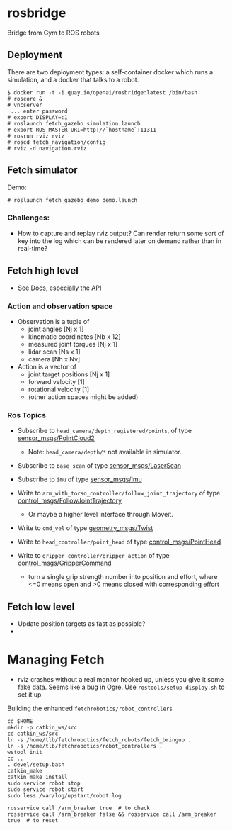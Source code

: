 # rosbridge
Bridge from Gym to ROS robots


## Deployment

There are two deployment types: a self-container docker which runs a simulation, and a docker that talks to a robot.


```
$ docker run -t -i quay.io/openai/rosbridge:latest /bin/bash
# roscore &
# vncserver
 ... enter password
# export DISPLAY=:1
# roslaunch fetch_gazebo simulation.launch
# export ROS_MASTER_URI=http://`hostname`:11311
# rosrun rviz rviz
# roscd fetch_navigation/config
# rviz -d navigation.rviz
```


## Fetch simulator

Demo:
```
# roslaunch fetch_gazebo_demo demo.launch
```

### Challenges:
 * How to capture and replay rviz output? Can render return some sort of key into the log which can be rendered later on demand rather than in real-time?

## Fetch high level
 * See [Docs](http://docs.fetchrobotics.com/), especially the [API](http://docs.fetchrobotics.com/api_overview.html)

### Action and observation space
 * Observation is a tuple of
   - joint angles [Nj x 1]
   - kinematic coordinates [Nb x 12]
   - measured joint torques [Nj x 1]
   - lidar scan [Ns x 1]
   - camera [Nh x Nv]
 * Action is a vector of
   - joint target positions [Nj x 1]
   - forward velocity [1]
   - rotational velocity [1]
   - (other action spaces might be added)

### Ros Topics
  * Subscribe to `head_camera/depth_registered/points`, of type   [sensor_msgs/PointCloud2](http://docs.ros.org/api/sensor_msgs/html/msg/PointCloud2.html)
    - Note: `head_camera/depth/*` not available in simulator.
  * Subscribe to `base_scan` of type [sensor_msgs/LaserScan](http://docs.ros.org/api/sensor_msgs/html/msg/LaserScan.html)
  * Subscribe to `imu` of type [sensor_msgs/Imu](http://docs.ros.org/api/sensor_msgs/html/msg/Imu.html)

  * Write to `arm_with_torso_controller/follow_joint_trajectory` of type [control_msgs/FollowJointTrajectory](http://docs.ros.org/api/control_msgs/html/action/FollowJointTrajectory.html)
    - Or maybe a higher level interface through Moveit.
  * Write to `cmd_vel` of type [geometry_msgs/Twist](http://docs.ros.org/api/geometry_msgs/html/msg/Twist.html)
  * Write to `head_controller/point_head` of type [control_msgs/PointHead](http://docs.ros.org/api/control_msgs/html/action/PointHead.html)
  * Write to `gripper_controller/gripper_action` of type [control_msgs/GripperCommand](http://docs.ros.org/api/control_msgs/html/action/GripperCommand.html)
    - turn a single grip strength number into position and effort, where <=0 means open and >0 means closed with corresponding effort

## Fetch low level
  * Update position targets as fast as possible?
  *


# Managing Fetch
 * rviz crashes without a real monitor hooked up, unless you give it some fake data. Seems like a bug in Ogre. Use `rostools/setup-display.sh` to set it up



Building the enhanced `fetchrobotics/robot_controllers`
```
cd $HOME
mkdir -p catkin_ws/src
cd catkin_ws/src
ln -s /home/tlb/fetchrobotics/fetch_robots/fetch_bringup .
ln -s /home/tlb/fetchrobotics/robot_controllers .
wstool init
cd ..
. devel/setup.bash
catkin_make
catkin_make install
sudo service robot stop
sudo service robot start
sudo less /var/log/upstart/robot.log

rosservice call /arm_breaker true  # to check
rosservice call /arm_breaker false && rosservice call /arm_breaker true  # to reset
```
